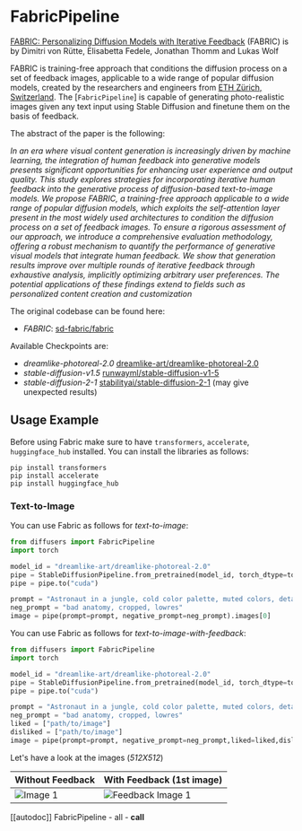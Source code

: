 <!--Copyright 2023 The HuggingFace Team. All rights reserved.

Licensed under the Apache License, Version 2.0 (the "License"); you may not use this file except in compliance with
the License. You may obtain a copy of the License at

http://www.apache.org/licenses/LICENSE-2.0

Unless required by applicable law or agreed to in writing, software distributed under the License is distributed on
an "AS IS" BASIS, WITHOUT WARRANTIES OR CONDITIONS OF ANY KIND, either express or implied. See the License for the
specific language governing permissions and limitations under the License.
-->

# FabricPipeline

[FABRIC: Personalizing Diffusion Models with Iterative Feedback](https://huggingface.co/papers/2307.10159) (FABRIC) is by Dimitri von Rütte, Elisabetta Fedele, Jonathan Thomm and Lukas Wolf

FABRIC is training-free approach that conditions the diffusion process on a set of feedback images, applicable to a wide range of popular diffusion models, created by the researchers and engineers from [ETH Zürich, Switzerland](https://github.com/sd-fabric). The [`FabricPipeline`] is capable of generating photo-realistic images given any text input using Stable Diffusion and finetune them on the basis of feedback.

The abstract of the paper is the following:

*In an era where visual content generation is increasingly driven by machine learning, the integration of human feedback into generative models presents significant opportunities for enhancing user experience and output quality. This study explores strategies for incorporating iterative human feedback into the generative process of diffusion-based text-to-image models. We propose FABRIC, a training-free approach applicable to a wide range of popular diffusion models, which exploits the self-attention layer present in the most widely used architectures to condition the diffusion process on a set of feedback images. To ensure a rigorous assessment of our approach, we introduce a comprehensive evaluation methodology, offering a robust mechanism to quantify the performance of generative visual models that integrate human feedback. We show that generation results improve over multiple rounds of iterative feedback through exhaustive analysis, implicitly optimizing arbitrary user preferences. The potential applications of these findings extend to fields such as personalized content creation and customization*

The original codebase can be found here: 
- *FABRIC*: [sd-fabric/fabric](https://github.com/sd-fabric/fabric)

Available Checkpoints are:
- *dreamlike-photoreal-2.0* [dreamlike-art/dreamlike-photoreal-2.0](https://huggingface.co/dreamlike-art/dreamlike-photoreal-2.0)
- *stable-diffusion-v1.5* [runwayml/stable-diffusion-v1-5](https://huggingface.co/runwayml/stable-diffusion-v1-5)
- *stable-diffusion-2-1* [stabilityai/stable-diffusion-2-1](https://huggingface.co/stabilityai/stable-diffusion-2-1) (may give unexpected results)


## Usage Example

Before using Fabric make sure to have `transformers`, `accelerate`, `huggingface_hub`  installed. 
You can install the libraries as follows:

```
pip install transformers
pip install accelerate
pip install huggingface_hub
```

### Text-to-Image

You can use Fabric as follows for *text-to-image*:

```py
from diffusers import FabricPipeline
import torch

model_id = "dreamlike-art/dreamlike-photoreal-2.0"
pipe = StableDiffusionPipeline.from_pretrained(model_id, torch_dtype=torch.float16)
pipe = pipe.to("cuda")

prompt = "Astronaut in a jungle, cold color palette, muted colors, detailed, 8k"
neg_prompt = "bad anatomy, cropped, lowres"
image = pipe(prompt=prompt, negative_prompt=neg_prompt).images[0]
```

You can use Fabric as follows for *text-to-image-with-feedback*:

```py
from diffusers import FabricPipeline
import torch

model_id = "dreamlike-art/dreamlike-photoreal-2.0"
pipe = StableDiffusionPipeline.from_pretrained(model_id, torch_dtype=torch.float16)
pipe = pipe.to("cuda")

prompt = "Astronaut in a jungle, cold color palette, muted colors, detailed, 8k"
neg_prompt = "bad anatomy, cropped, lowres"
liked = ["path/to/image"]
disliked = ["path/to/image"]
image = pipe(prompt=prompt, negative_prompt=neg_prompt,liked=liked,disliked=disliked).images[0]
```

Let's have a look at the images (*512X512*)

| Without Feedback            | With Feedback  (1st image)          |
|---------------------|---------------------|
| ![Image 1](https://drive.google.com/uc?export=view&id=12wxbikt7834eRTK40legR5PtJmFLNH34) | ![Feedback Image 1](https://drive.google.com/uc?export=view&id=1YcFPDHSRr2OE3hy-5lvr8An21Jum85D5) | 


[[autodoc]] FabricPipeline
	- all
	- __call__
